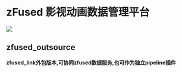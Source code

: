 # zFused 影视动画数据管理平台
![](https://github.com/zhoulh0322/zfused_outsource/blob/master/zfused_maya/resources/icons/z_title.png)

## zfused_outsource
**zfused_link外包版本,可协同zfused数据服务,也可作为独立pipeline插件**
